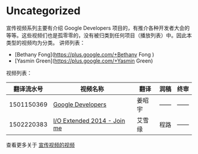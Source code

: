 # Uncategorized

宣传视频系列主要有介绍 Google Developers 项目的，有推介各种开发者大会的等等。这些视频们也是孤零零的，没有被归类到任何项目（播放列表）中。因此本类型的视频均为分类。
讲师列表：

*   [Bethany Fong](https://plus.google.com/+Bethany Fong )
*   [Yasmin Green](https://plus.google.com/+Yasmin Green)
 
视频列表：

| 翻译流水号 | 视频名称 | 翻译 | 润稿 | 终审 |
| -- | -- | -- | -- | -- |
| 1501150369 | [Google Developers](1501150369-google-developers.md)  | 姜昭宇 | —— | —— |
| 1502220383 | [I/O Extended 2014 - Join me](1502220383-io-extended-2014-join-me.md)  | 艾雪缘 | 程路 | —— |

查看更多关于 [宣传视频的视频](../index.md)